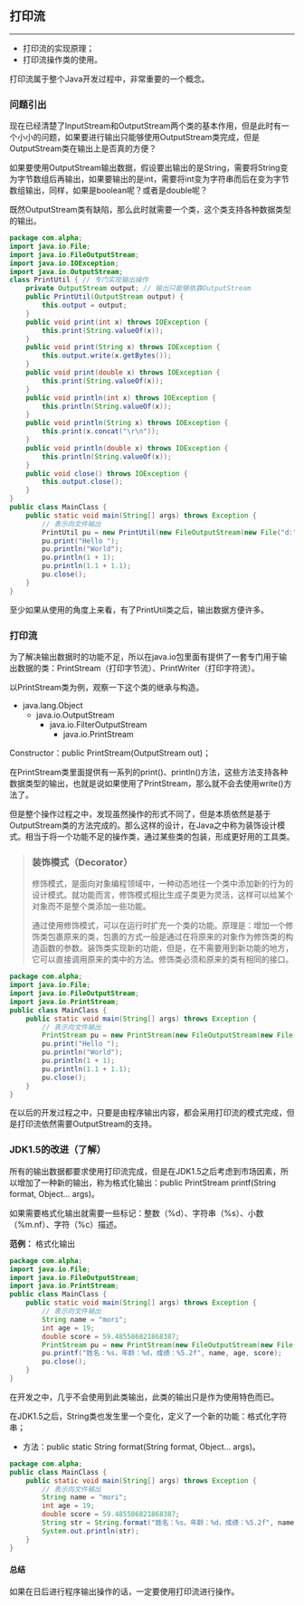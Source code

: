 ## 打印流

---

* 打印流的实现原理；
* 打印流操作类的使用。

打印流属于整个Java开发过程中，非常重要的一个概念。

### 问题引出

现在已经清楚了InputStream和OutputStream两个类的基本作用，但是此时有一个小小的问题，如果要进行输出只能够使用OutputStream类完成，但是OutputStream类在输出上是否真的方便？

如果要使用OutputStream输出数据，假设要出输出的是String，需要将String变为字节数组后再输出，如果要输出的是int，需要将int变为字符串而后在变为字节数组输出，同样，如果是boolean呢？或者是double呢？

既然OutputStream类有缺陷，那么此时就需要一个类，这个类支持各种数据类型的输出。

```java
package com.alpha;
import java.io.File;
import java.io.FileOutputStream;
import java.io.IOException;
import java.io.OutputStream;
class PrintUtil { // 专门实现输出操作
	private OutputStream output; // 输出只能够依靠OutputStream
	public PrintUtil(OutputStream output) {
		this.output = output;
	}
	public void print(int x) throws IOException {
		this.print(String.valueOf(x));
	}
	public void print(String x) throws IOException {
		this.output.write(x.getBytes());
	}
	public void print(double x) throws IOException {
		this.print(String.valueOf(x));
	}
	public void println(int x) throws IOException {
		this.println(String.valueOf(x));
	}
	public void println(String x) throws IOException {
		this.print(x.concat("\r\n"));
	}
	public void println(double x) throws IOException {
		this.println(String.valueOf(x));
	}
	public void close() throws IOException {
		this.output.close();
	}
}
public class MainClass { 
	public static void main(String[] args) throws Exception {
		// 表示向文件输出
		PrintUtil pu = new PrintUtil(new FileOutputStream(new File("d:" + File.separator + "my.txt")));
		pu.print("Hello ");
		pu.println("World");
		pu.println(1 + 1);
		pu.println(1.1 + 1.1);
		pu.close();
	}
}
```

至少如果从使用的角度上来看，有了PrintUtil类之后，输出数据方便许多。

### 打印流

为了解决输出数据时的功能不足，所以在java.io包里面有提供了一套专门用于输出数据的类：PrintStream（打印字节流）、PrintWriter（打印字符流）。

以PrintStream类为例，观察一下这个类的继承与构造。

* java.lang.Object
  * java.io.OutputStream
    * java.io.FilterOutputStream
      * java.io.PrintStream

Constructor：public PrintStream(OutputStream out)；

在PrintStream类里面提供有一系列的print()、println()方法，这些方法支持各种数据类型的输出，也就是说如果使用了PrintStream，那么就不会去使用write()方法了。

但是整个操作过程之中，发现虽然操作的形式不同了，但是本质依然是基于OutputStream类的方法完成的。那么这样的设计，在Java之中称为装饰设计模式。相当于将一个功能不足的操作类，通过某些类的包装，形成更好用的工具类。

> ### 装饰模式（Decorator）
> 
> 修饰模式，是面向对象编程领域中，一种动态地往一个类中添加新的行为的设计模式。就功能而言，修饰模式相比生成子类更为灵活，这样可以给某个对象而不是整个类添加一些功能。
> 
> 通过使用修饰模式，可以在运行时扩充一个类的功能。原理是：增加一个修饰类包裹原来的类，包裹的方式一般是通过在将原来的对象作为修饰类的构造函数的参数。装饰类实现新的功能，但是，在不需要用到新功能的地方，它可以直接调用原来的类中的方法。修饰类必须和原来的类有相同的接口。

```java
package com.alpha;
import java.io.File;
import java.io.FileOutputStream;
import java.io.PrintStream;
public class MainClass { 
	public static void main(String[] args) throws Exception {
		// 表示向文件输出
		PrintStream pu = new PrintStream(new FileOutputStream(new File("d:" + File.separator + "my.txt")));
		pu.print("Hello ");
		pu.println("World");
		pu.println(1 + 1);
		pu.println(1.1 + 1.1);
		pu.close();
	}
}
```

在以后的开发过程之中，只要是由程序输出内容，都会采用打印流的模式完成，但是打印流依然需要OutputStream的支持。

### JDK1.5的改进（了解）

所有的输出数据都要求使用打印流完成，但是在JDK1.5之后考虑到市场因素，所以增加了一种新的输出，称为格式化输出：public PrintStream printf(String format, Object... args)。

如果需要格式化输出就需要一些标记：整数（%d）、字符串（%s）、小数（%m.nf）、字符（%c）描述。

**范例：** 格式化输出

```java
package com.alpha;
import java.io.File;
import java.io.FileOutputStream;
import java.io.PrintStream;
public class MainClass { 
	public static void main(String[] args) throws Exception {
		// 表示向文件输出
		String name = "mori";
		int age = 19;
		double score = 59.485586821868387;
		PrintStream pu = new PrintStream(new FileOutputStream(new File("d:" + File.separator + "my.txt")));
		pu.printf("姓名：%s，年龄：%d，成绩：%5.2f", name, age, score);
		pu.close();
	}
}
```

在开发之中，几乎不会使用到此类输出，此类的输出只是作为使用特色而已。

在JDK1.5之后，String类也发生里一个变化，定义了一个新的功能：格式化字符串；

* 方法：public static String format(String format, Object... args)。

```java
package com.alpha;
public class MainClass { 
	public static void main(String[] args) throws Exception {
		// 表示向文件输出
		String name = "mori";
		int age = 19;
		double score = 59.485586821868387;
		String str = String.format("姓名：%s，年龄：%d，成绩：%5.2f", name, age, score);
		System.out.println(str);
	}
}
```

#### 总结

如果在日后进行程序输出操作的话，一定要使用打印流进行操作。
